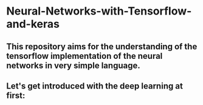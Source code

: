 # Neural-Networks-with-Tensorflow-and-keras
 <h2> This repository aims for the understanding of the tensorflow implementation of the neural networks in very simple language. <h2/>

<h><h/>

Let's get introduced with the deep learning at first:

